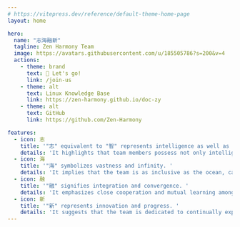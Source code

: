 ```yaml
---
# https://vitepress.dev/reference/default-theme-home-page
layout: home

hero:
  name: "志海融新"
  tagline: Zen Harmony Team
  image: https://avatars.githubusercontent.com/u/185505786?s=200&v=4
  actions:
    - theme: brand
      text: 🚀 Let's go!
      link: /join-us
    - theme: alt
      text: Linux Knowledge Base
      link: https://zen-harmony.github.io/doc-zy
    - theme: alt
      text: GitHub
      link: https://github.com/Zen-Harmony

features:
  - icon: 志
    title: '"志" equivalent to "智" represents intelligence as well as aspirations and ambitions. '
    details: 'It highlights that team members possess not only intelligence and wisdom but also lofty aspirations and firm beliefs.'
  - icon: 海
    title: '"海" symbolizes vastness and infinity. '
    details: 'It implies that the team is as inclusive as the ocean, capable of accepting different ideas and perspectives, providing a free and open communication platform for its members.'
  - icon: 融
    title: '"融" signifies integration and convergence. '
    details: 'It emphasizes close cooperation and mutual learning among team members, collectively pooling their wisdom and talents into a powerful force.'
  - icon: 新
    title: '"新" represents innovation and progress. '
    details: 'It suggests that the team is dedicated to continually exploring new fields and opportunities, constantly innovating, and creating more value and achievements for both the team and its members.'
---
```


